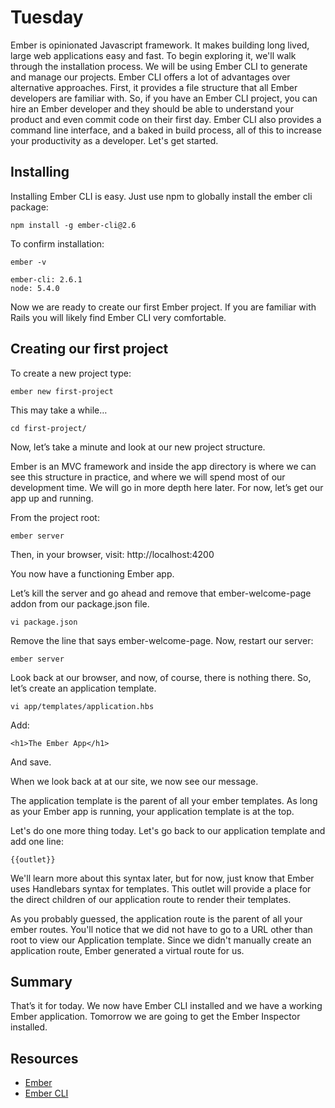 # Tuesday

Ember is opinionated Javascript framework. It makes building long lived, large web applications easy and fast. To begin exploring it, we'll walk through the installation process. We will be using Ember CLI to generate and manage our projects. Ember CLI offers a lot of advantages over alternative approaches. First, it provides a file structure that all Ember developers are familiar with. So, if you have an Ember CLI project, you can hire an Ember developer and they should be able to understand your product and even commit code on their first day. Ember CLI also provides a command line interface, and a baked in build process, all of this to increase your productivity as a developer. Let's get started.

## Installing

Installing Ember CLI is easy. Just use npm to globally install the ember cli package:

    npm install -g ember-cli@2.6

To confirm installation:

    ember -v

    ember-cli: 2.6.1
    node: 5.4.0

Now we are ready to create our first Ember project. If you are familiar with Rails you will likely find Ember CLI very comfortable.

## Creating our first project

To create a new project type:

    ember new first-project

This may take a while…

    cd first-project/

Now, let’s take a minute and look at our new project structure.

Ember is an MVC framework and inside the app directory is where we can see this structure in practice, and where we will spend most of our development time. We will go in more depth here later. For now, let’s get our app up and running.

From the project root:

    ember server

Then, in your browser, visit: http://localhost:4200

You now have a functioning Ember app.

Let’s kill the server and go ahead and remove that ember-welcome-page addon from our package.json file.

    vi package.json

Remove the line that says ember-welcome-page. Now, restart our server:

    ember server

Look back at our browser, and now, of course, there is nothing there. So, let’s create an application template.

    vi app/templates/application.hbs

Add:

    <h1>The Ember App</h1>

And save.

When we look back at at our site, we now see our message.

The application template is the parent of all your ember templates. As long as your Ember app is running, your application template is at the top.

Let's do one more thing today. Let's go back to our application template and add one line:

    {{outlet}}

We'll learn more about this syntax later, but for now, just know that Ember uses Handlebars syntax for templates. This outlet will provide a place for the direct children of our application route to render their templates.

As you probably guessed, the application route is the parent of all your ember routes. You'll notice that we did not have to go to a URL other than root to view our Application template. Since we didn't manually create an application route, Ember generated a virtual route for us.

## Summary

That’s it for today. We now have Ember CLI installed and we have a working Ember application. Tomorrow we are going to get the Ember Inspector installed.

## Resources

* [Ember](https://emberjs.com/)
* [Ember CLI](https://ember-cli.com/)

